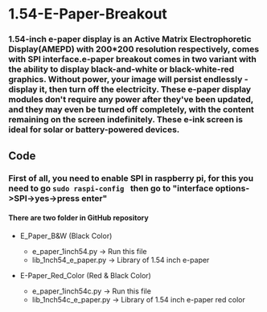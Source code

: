 # 1.54-E-Paper-Breakout

### 1.54-inch e-paper display is an Active Matrix Electrophoretic Display(AMEPD) with 200*200 resolution respectively, comes with SPI interface.e-paper breakout comes in two variant with the ability to display black-and-white or black-white-red graphics. Without power, your image will persist endlessly - display it, then turn off the electricity. These e-paper display modules don't require any power after they've been updated, and they may even be turned off completely, with the content remaining on the screen indefinitely. These e-ink screen is ideal for solar or battery-powered devices.


## Code
### First of all, you need to enable SPI in raspberry pi, for this you need to go  ```sudo raspi-config ``` then go to "interface options->SPI->yes->press enter" 
#### There are two folder in GitHub repository
 * E_Paper_B&W (Black Color)
   * e_paper_1inch54.py        -> Run this file
   * lib_1nch54_e_paper.py -> Library of 1.54 inch e-paper
   
 * E-Paper_Red_Color (Red & Black Color)
   * e_paper_1inch54c.py  -> Run this file 
   * lib_1nch54c_e_paper.py    -> Library of 1.54 inch e-paper red color

